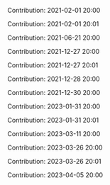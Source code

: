 Contribution: 2021-02-01 20:00

Contribution: 2021-02-01 20:01

Contribution: 2021-06-21 20:00

Contribution: 2021-12-27 20:00

Contribution: 2021-12-27 20:01

Contribution: 2021-12-28 20:00

Contribution: 2021-12-30 20:00

Contribution: 2023-01-31 20:00

Contribution: 2023-01-31 20:01

Contribution: 2023-03-11 20:00

Contribution: 2023-03-26 20:00

Contribution: 2023-03-26 20:01

Contribution: 2023-04-05 20:00

